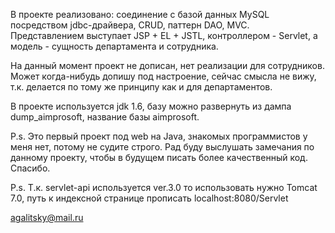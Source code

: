 В проекте реализовано: соединение с базой данных MySQL посредством jdbc-драйвера, CRUD, паттерн DAO, MVC. Представлением выступает JSP + EL + JSTL, контроллером - Servlet,
а модель - сущность департамента и сотрудника.

На данный момент проект не дописан, нет реализации для сотрудников. Может когда-нибудь допишу под настроение,
сейчас смысла не вижу, т.к. делается по тому же  принципу как и для департаментов.

В проекте используется jdk 1.6, базу можно развернуть из дампа dump_aimprosoft, название базы aimprosoft.

P.s. Это первый проект под web на Java, знакомых программистов у меня нет, потому не судите строго. Рад буду выслушать замечания
по данному проекту, чтобы в будущем писать более качественный код. Спасибо.

P.s. Т.к. servlet-api используется ver.3.0 то использовать нужно Tomcat 7.0, путь к индексной странице прописать localhost:8080/Servlet

agalitsky@mail.ru
